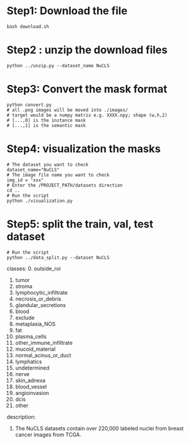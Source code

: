 # Step1: Download the file 
```
bash download.sh
```

# Step2 : unzip the download files
```
python ../unzip.py --dataset_name NuCLS
```

# Step3: Convert the mask format
```
python convert.py
# all .png images will be moved into ./images/
# target would be a numpy matrix e.g. XXXX.npy; shape (w,h,2)
# [...,0] is the instance mask
# [...,1] is the semantic mask
```

# Step4: visualization the masks
```
# The dataset you want to check
dataset_name="NuCLS" 
# The image file name you want to check
img_id = "xxx"
# Enter the /PROJECT_PATH/datasets direction
cd ..  
# Run the script 
python ./visualization.py

```

# Step5: split the train, val, test dataset 
```
# Run the script 
python ../data_split.py --dataset NuCLS
```
classes:
0. outside_roi
1. tumor
2. stroma
3. lymphocytic_infiltrate
4. necrosis_or_debris
5. glandular_secretions
6. blood
7. exclude
8. metaplasia_NOS
9. fat
10. plasma_cells
11. other_immune_infiltrate
12. mucoid_material
13. normal_acinus_or_duct
14. lymphatics
15. undetermined
16. nerve
17. skin_adnexa
18. blood_vessel
19. angioinvasion
20. dcis
21. other

description: 
1. The NuCLS datasets contain over 220,000 labeled nuclei from breast cancer images from TCGA. 
